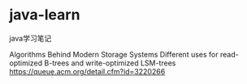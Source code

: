 # java-learn
java学习笔记


Algorithms Behind Modern Storage Systems
Different uses for read-optimized B-trees and write-optimized LSM-trees
https://queue.acm.org/detail.cfm?id=3220266

